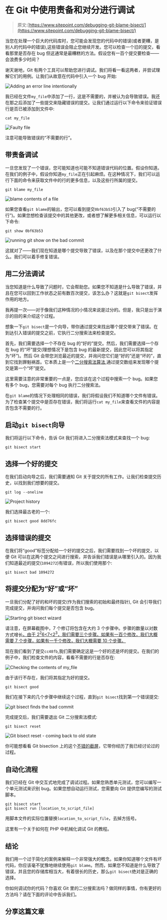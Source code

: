 # 在 Git 中使用责备和对分进行调试

> 原文:[https://www.sitepoint.com/debugging-git-blame-bisect/](https://www.sitepoint.com/debugging-git-blame-bisect/)

当您在处理一个巨大的代码库时，您可能会发现您的代码中的错误(或者更糟，是别人的代码中的错误),这些错误会阻止您继续开发。您可以检查一个旧的提交，看看那里是否存在 bug 但这通常是最糟糕的方法。假设您有一百个提交要检查——会浪费多少时间？

谢天谢地，Git 有两个工具可以帮助您进行调试。我们将看一看这两者，并尝试理解它们的用例。让我们从故意在代码中引入一个 bug 开始:

![Adding an error line intentionally](../Images/292ffe5371cc00f5615296f2256a26f8.png)

我已经在文件`my_file`中添加了一行，这是不需要的，并被认为会导致错误。我还在那之后添加了一些提交来隐藏错误的提交。让我们通过运行以下命令来验证错误行是否已被添加到文件中:

```
cat my_file
```

![Faulty file](../Images/03b647b7947203e14b7ea4850438035f.png)

注意可能导致错误的“不需要的行”。

## 带责备调试

一旦您发现了一个错误，您可能知道也可能不知道错误代码的位置。假设你知道。在我们的例子中，假设你知道`my_file`正在引起麻烦。在这种情况下，我们可以运行下面的命令来获取文件中的行的更多信息，以及这些行所属的提交。

```
git blame my_file
```

![blame contents of a file](../Images/214cde53f6ecf4a3c2f5228e3bb093da.png)

如果您查看`git blame`的输出，您可以看到提交`0bf63b53`引入了 bug(“不需要的行”)。如果您想检查该提交中的其他更改，或者想了解更多相关信息，可以运行以下命令:

```
git show 0bf63b53
```

![running git show on the bad commit](../Images/c8a07efe4787017d85dff85d1b3202cc.png)

这就对了——我们现在知道是哪个提交导致了错误，以及在那个提交中还更改了什么。我们可以着手修复错误。

## 用二分法调试

当您知道是什么导致了问题时，它会帮助您。如果您不知道是什么导致了错误，并且在您可以回到工作状态之前有数百次提交，该怎么办？这就是`git bisect`发挥作用的地方。

我再提一次——对于像我们这种情况的小情况来说是过分的。但是，我只是出于演示的目的来介绍这个过程。

想象一下`git bisect`是一个向导，带你通过提交来找出哪个提交带来了错误。在到达引入错误的提交之前，它执行二分搜索法来检查提交。

首先，我们需要选择一个不存在 bug 的“好的”提交。然后，我们需要选择一个存在 bug 的“坏”提交(理想情况下是包含 bug 的最新提交，因此您可以将其指定为“坏”)。然后 Git 会带您浏览最近的提交，并询问您它们是“好的”还是“坏的”，直到它找到罪魁祸首。它本质上是一个[二分搜索法算法](http://en.wikipedia.org/wiki/Binary_search_algorithm),通过提交数组来发现哪个提交是第一个“坏”提交。

这里需要注意的非常重要的一点是，您应该在这个过程中搜索一个 bug。如果您有多个 bug，您需要对每个 bug 执行二分搜索法。

在`git blame`的情况下处理相同的错误，我们将假设我们不知道哪个文件有错误。为了检查某个提交中是否存在错误，我们将运行`cat my_file`来查看文件的内容是否包含不需要的行。

## 启动`git bisect`向导

我们将运行以下命令，告诉 Git 我们将进入二分搜索法模式来查找一个 bug:

```
git bisect start
```

## 选择一个好的提交

在我们启动向导之后，我们需要通知 Git 关于提交的所有工作。让我们检查提交历史，以找到我们想要的提交。

```
git log --oneline
```

![Project history](../Images/36e1dec91beb82e187388f6ec215e0c9.png)

我们选择最古老的一个:

```
git bisect good 8dd76fc
```

## 选择错误的提交

在我们将“good”标签分配给一个好的提交之后，我们需要找到一个坏的提交，以便 Git 可以在这两个提交之间进行搜索，并告诉我们错误是从哪里引入的。因为我们知道最近的提交(`1094272`)有错误，所以我们使用那个:

```
git bisect bad 1094272
```

## 将提交分配为“好”或“坏”

一旦我们分配了好的和坏的提交(作为我们搜索的初始和最终指针), Git 会引导我们完成提交，并询问我们每个提交是否包含 bug。

![Starting git bisect wizard](../Images/1fbf39f40f96e74383329b43e4c36e75.png)

请注意，在屏幕截图中，7 个修订将包含在大约 3 个步骤中。步骤的数量以对数方式增长[。由于 2<sup>2</sup>6<7<2<sup>3</sup>，我们需要三个步骤。如果有一百个修改，我们大概需要 7 个步骤，如果有一千个修改，我们大概需要 10 个步骤。](http://en.wikipedia.org/wiki/Logarithm)

现在我们看到了提交`cc48fb`,我们需要确定这是一个好的还是坏的提交。在我们的例子中，我们检查文件的内容，看看不需要的行是否存在:

![Checking the contents of my_file](../Images/1f520e9970f719c66a01835b9af54faa.png)

由于该行不存在，我们将其指定为好的提交。

```
git bisect good
```

我们在接下来的几个步骤中继续这个过程，直到`git bisect`找到第一个错误提交:

![git bisect finds the bad commit](../Images/77bc5117e22f70d91d7dbf967e361c17.png)

完成提交后，我们需要退出 Git 二分搜索法模式:

```
git bisect reset
```

![Git bisect reset - coming back to old state](../Images/9e91715af297be43a47ba593d3cee84d.png)

你可能想看看 Git bisection 上的这个[不错的截屏](http://randyfay.com/node/55)，它带你经历了我已经讨论过的过程。

## 自动化流程

我们已经在 Git 中交互式地完成了调试过程。如果您熟悉单元测试，您可以编写一个单元测试来识别 bug。如果您想自动运行测试，您需要向 Git 提供您编写的测试脚本。

```
git bisect start
git bisect run [location_to_script_file]
```

用脚本文件的实际位置替换`location_to_script_file`，去掉方括号。

这里有一个关于如何在 PHP 中机械化调试 Git 的教程。

## 结论

我们用一个过于简化的案例来解释一个非常强大的概念。如果你知道哪个文件有坏代码，你应该毫不犹豫地继续使用`git blame`。然而，如果您不知道是什么导致了错误，并且您的存储库相当大，有着很长的历史，那么`git bisect`绝对是正确的选择。

你如何调试你的代码？你喜欢 Git 里的二分搜索法吗？做同样的事情，你有更好的方法吗？请在下面的评论中告诉我们。

## 分享这篇文章